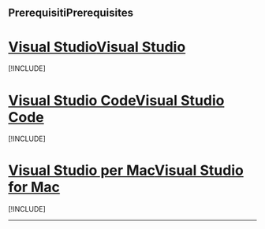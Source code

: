 ## <a name="prerequisites"></a><span data-ttu-id="cc030-101">Prerequisiti</span><span class="sxs-lookup"><span data-stu-id="cc030-101">Prerequisites</span></span>

# <a name="visual-studiotabvisual-studio"></a>[<span data-ttu-id="cc030-102">Visual Studio</span><span class="sxs-lookup"><span data-stu-id="cc030-102">Visual Studio</span></span>](#tab/visual-studio)

[!INCLUDE[](~/includes/net-core-prereqs-vs-2.2.md)]

# <a name="visual-studio-codetabvisual-studio-code"></a>[<span data-ttu-id="cc030-103">Visual Studio Code</span><span class="sxs-lookup"><span data-stu-id="cc030-103">Visual Studio Code</span></span>](#tab/visual-studio-code)

[!INCLUDE[](~/includes/net-core-prereqs-vsc-2.2.md)]

# <a name="visual-studio-for-mactabvisual-studio-mac"></a>[<span data-ttu-id="cc030-104">Visual Studio per Mac</span><span class="sxs-lookup"><span data-stu-id="cc030-104">Visual Studio for Mac</span></span>](#tab/visual-studio-mac)

[!INCLUDE[](~/includes/net-core-prereqs-mac-2.2.md)]

---
